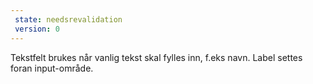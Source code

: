 ```yaml
---
 state: needsrevalidation
 version: 0
---
```

Tekstfelt brukes når vanlig tekst skal fylles inn, f.eks navn. Label settes foran input-område.
